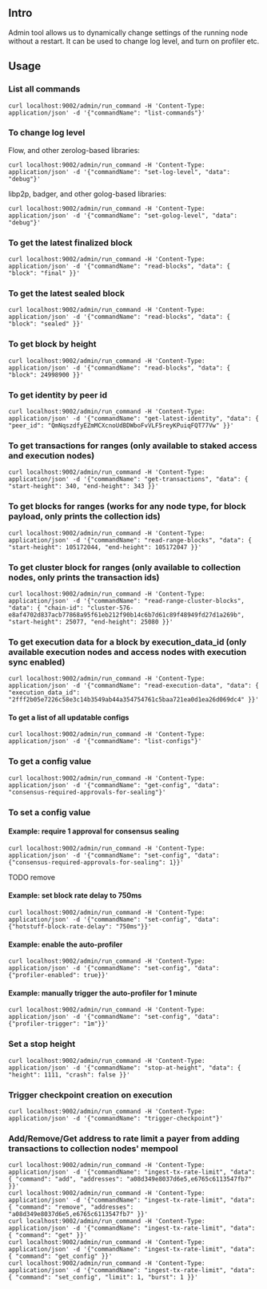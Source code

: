 ## Intro
Admin tool allows us to dynamically change settings of the running node without a restart. It can be used to change log level, and turn on profiler etc.

## Usage

### List all commands
```
curl localhost:9002/admin/run_command -H 'Content-Type: application/json' -d '{"commandName": "list-commands"}'
```

### To change log level
Flow, and other zerolog-based libraries:

```
curl localhost:9002/admin/run_command -H 'Content-Type: application/json' -d '{"commandName": "set-log-level", "data": "debug"}'
```

libp2p, badger, and other golog-based libraries:

```
curl localhost:9002/admin/run_command -H 'Content-Type: application/json' -d '{"commandName": "set-golog-level", "data": "debug"}'
```

### To get the latest finalized block
```
curl localhost:9002/admin/run_command -H 'Content-Type: application/json' -d '{"commandName": "read-blocks", "data": { "block": "final" }}'
```

### To get the latest sealed block
```
curl localhost:9002/admin/run_command -H 'Content-Type: application/json' -d '{"commandName": "read-blocks", "data": { "block": "sealed" }}'
```

### To get block by height
```
curl localhost:9002/admin/run_command -H 'Content-Type: application/json' -d '{"commandName": "read-blocks", "data": { "block": 24998900 }}'
```

### To get identity by peer id
```
curl localhost:9002/admin/run_command -H 'Content-Type: application/json' -d '{"commandName": "get-latest-identity", "data": { "peer_id": "QmNqszdfyEZmMCXcnoUdBDWboFvVLF5reyKPuiqFQT77Vw" }}'
```

### To get transactions for ranges (only available to staked access and execution nodes)
```
curl localhost:9002/admin/run_command -H 'Content-Type: application/json' -d '{"commandName": "get-transactions", "data": { "start-height": 340, "end-height": 343 }}'
```

### To get blocks for ranges (works for any node type, for block payload, only prints the collection ids)
```
curl localhost:9002/admin/run_command -H 'Content-Type: application/json' -d '{"commandName": "read-range-blocks", "data": { "start-height": 105172044, "end-height": 105172047 }}'
```

### To get cluster block for ranges (only available to collection nodes, only prints the transaction ids)

```
curl localhost:9002/admin/run_command -H 'Content-Type: application/json' -d '{"commandName": "read-range-cluster-blocks", "data": { "chain-id": "cluster-576-e8af4702d837acb77868a95f61eb212f90b14c6b7d61c89f48949fd27d1a269b", "start-height": 25077, "end-height": 25080 }}'
```

### To get execution data for a block by execution_data_id (only available execution nodes and access nodes with execution sync enabled)
```
curl localhost:9002/admin/run_command -H 'Content-Type: application/json' -d '{"commandName": "read-execution-data", "data": { "execution_data_id": "2fff2b05e7226c58e3c14b3549ab44a354754761c5baa721ea0d1ea26d069dc4" }}'
```

#### To get a list of all updatable configs
```
curl localhost:9002/admin/run_command -H 'Content-Type: application/json' -d '{"commandName": "list-configs"}'
```

### To get a config value
```
curl localhost:9002/admin/run_command -H 'Content-Type: application/json' -d '{"commandName": "get-config", "data": "consensus-required-approvals-for-sealing"}'
```

### To set a config value
#### Example: require 1 approval for consensus sealing
```
curl localhost:9002/admin/run_command -H 'Content-Type: application/json' -d '{"commandName": "set-config", "data": {"consensus-required-approvals-for-sealing": 1}}'
```
TODO remove
#### Example: set block rate delay to 750ms
```
curl localhost:9002/admin/run_command -H 'Content-Type: application/json' -d '{"commandName": "set-config", "data": {"hotstuff-block-rate-delay": "750ms"}}'
```
#### Example: enable the auto-profiler
```
curl localhost:9002/admin/run_command -H 'Content-Type: application/json' -d '{"commandName": "set-config", "data": {"profiler-enabled": true}}'
```
#### Example: manually trigger the auto-profiler for 1 minute
```
curl localhost:9002/admin/run_command -H 'Content-Type: application/json' -d '{"commandName": "set-config", "data": {"profiler-trigger": "1m"}}'
```

### Set a stop height
```
curl localhost:9002/admin/run_command -H 'Content-Type: application/json' -d '{"commandName": "stop-at-height", "data": { "height": 1111, "crash": false }}'
```

### Trigger checkpoint creation on execution
```
curl localhost:9002/admin/run_command -H 'Content-Type: application/json' -d '{"commandName": "trigger-checkpoint"}'
```

### Add/Remove/Get address to rate limit a payer from adding transactions to collection nodes' mempool
```
curl localhost:9002/admin/run_command -H 'Content-Type: application/json' -d '{"commandName": "ingest-tx-rate-limit", "data": { "command": "add", "addresses": "a08d349e8037d6e5,e6765c6113547fb7" }}'
curl localhost:9002/admin/run_command -H 'Content-Type: application/json' -d '{"commandName": "ingest-tx-rate-limit", "data": { "command": "remove", "addresses": "a08d349e8037d6e5,e6765c6113547fb7" }}'
curl localhost:9002/admin/run_command -H 'Content-Type: application/json' -d '{"commandName": "ingest-tx-rate-limit", "data": { "command": "get" }}'
curl localhost:9002/admin/run_command -H 'Content-Type: application/json' -d '{"commandName": "ingest-tx-rate-limit", "data": { "command": "get_config" }}'
curl localhost:9002/admin/run_command -H 'Content-Type: application/json' -d '{"commandName": "ingest-tx-rate-limit", "data": { "command": "set_config", "limit": 1, "burst": 1 }}'
```
